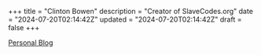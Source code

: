+++
title = "Clinton Bowen"
description = "Creator of SlaveCodes.org"
date = "2024-07-20T02:14:42Z"
updated = "2024-07-20T02:14:42Z"
draft = false
+++

[Personal Blog](https://torrho.com)